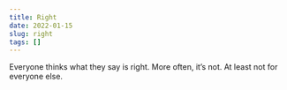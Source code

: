```yaml
---
title: Right
date: 2022-01-15
slug: right
tags: []
---
```


Everyone thinks what they say is right.
More often, it’s not. At least not for everyone else.


